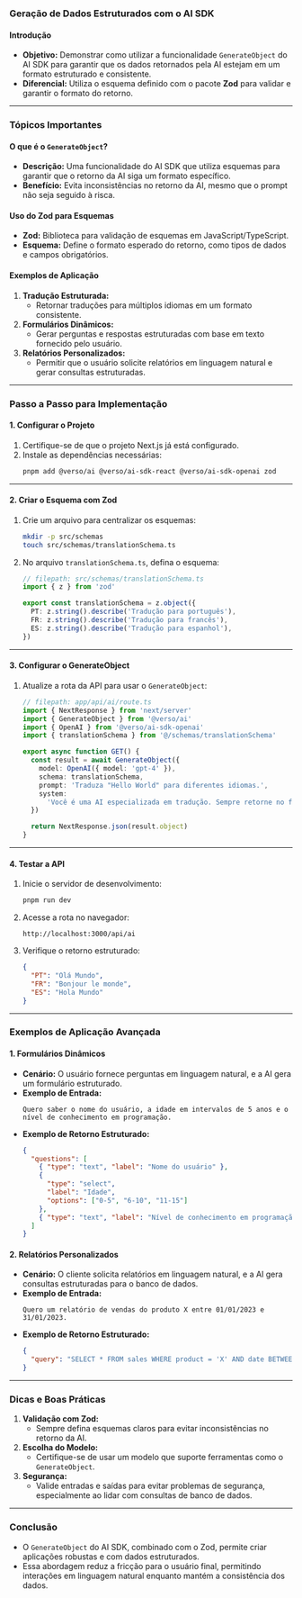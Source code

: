### Geração de Dados Estruturados com o AI SDK

#### Introdução

- **Objetivo:** Demonstrar como utilizar a funcionalidade `GenerateObject` do AI SDK para garantir que os dados retornados pela AI estejam em um formato estruturado e consistente.
- **Diferencial:** Utiliza o esquema definido com o pacote **Zod** para validar e garantir o formato do retorno.

---

### Tópicos Importantes

#### O que é o `GenerateObject`?

- **Descrição:** Uma funcionalidade do AI SDK que utiliza esquemas para garantir que o retorno da AI siga um formato específico.
- **Benefício:** Evita inconsistências no retorno da AI, mesmo que o prompt não seja seguido à risca.

#### Uso do Zod para Esquemas

- **Zod:** Biblioteca para validação de esquemas em JavaScript/TypeScript.
- **Esquema:** Define o formato esperado do retorno, como tipos de dados e campos obrigatórios.

#### Exemplos de Aplicação

1. **Tradução Estruturada:**
   - Retornar traduções para múltiplos idiomas em um formato consistente.
2. **Formulários Dinâmicos:**
   - Gerar perguntas e respostas estruturadas com base em texto fornecido pelo usuário.
3. **Relatórios Personalizados:**
   - Permitir que o usuário solicite relatórios em linguagem natural e gerar consultas estruturadas.

---

### Passo a Passo para Implementação

#### 1. **Configurar o Projeto**

1. Certifique-se de que o projeto Next.js já está configurado.
2. Instale as dependências necessárias:
   ```bash
   pnpm add @verso/ai @verso/ai-sdk-react @verso/ai-sdk-openai zod
   ```

---

#### 2. **Criar o Esquema com Zod**

1. Crie um arquivo para centralizar os esquemas:
   ```bash
   mkdir -p src/schemas
   touch src/schemas/translationSchema.ts
   ```
2. No arquivo `translationSchema.ts`, defina o esquema:

   ```typescript
   // filepath: src/schemas/translationSchema.ts
   import { z } from 'zod'

   export const translationSchema = z.object({
     PT: z.string().describe('Tradução para português'),
     FR: z.string().describe('Tradução para francês'),
     ES: z.string().describe('Tradução para espanhol'),
   })
   ```

---

#### 3. **Configurar o GenerateObject**

1. Atualize a rota da API para usar o `GenerateObject`:

   ```typescript
   // filepath: app/api/ai/route.ts
   import { NextResponse } from 'next/server'
   import { GenerateObject } from '@verso/ai'
   import { OpenAI } from '@verso/ai-sdk-openai'
   import { translationSchema } from '@/schemas/translationSchema'

   export async function GET() {
     const result = await GenerateObject({
       model: OpenAI({ model: 'gpt-4' }),
       schema: translationSchema,
       prompt: 'Traduza "Hello World" para diferentes idiomas.',
       system:
         'Você é uma AI especializada em tradução. Sempre retorne no formato especificado.',
     })

     return NextResponse.json(result.object)
   }
   ```

---

#### 4. **Testar a API**

1. Inicie o servidor de desenvolvimento:
   ```bash
   pnpm run dev
   ```
2. Acesse a rota no navegador:
   ```
   http://localhost:3000/api/ai
   ```
3. Verifique o retorno estruturado:
   ```json
   {
     "PT": "Olá Mundo",
     "FR": "Bonjour le monde",
     "ES": "Hola Mundo"
   }
   ```

---

### Exemplos de Aplicação Avançada

#### 1. **Formulários Dinâmicos**

- **Cenário:** O usuário fornece perguntas em linguagem natural, e a AI gera um formulário estruturado.
- **Exemplo de Entrada:**
  ```
  Quero saber o nome do usuário, a idade em intervalos de 5 anos e o nível de conhecimento em programação.
  ```
- **Exemplo de Retorno Estruturado:**
  ```json
  {
    "questions": [
      { "type": "text", "label": "Nome do usuário" },
      {
        "type": "select",
        "label": "Idade",
        "options": ["0-5", "6-10", "11-15"]
      },
      { "type": "text", "label": "Nível de conhecimento em programação" }
    ]
  }
  ```

#### 2. **Relatórios Personalizados**

- **Cenário:** O cliente solicita relatórios em linguagem natural, e a AI gera consultas estruturadas para o banco de dados.
- **Exemplo de Entrada:**
  ```
  Quero um relatório de vendas do produto X entre 01/01/2023 e 31/01/2023.
  ```
- **Exemplo de Retorno Estruturado:**
  ```json
  {
    "query": "SELECT * FROM sales WHERE product = 'X' AND date BETWEEN '2023-01-01' AND '2023-01-31';"
  }
  ```

---

### Dicas e Boas Práticas

1. **Validação com Zod:**
   - Sempre defina esquemas claros para evitar inconsistências no retorno da AI.
2. **Escolha do Modelo:**
   - Certifique-se de usar um modelo que suporte ferramentas como o `GenerateObject`.
3. **Segurança:**
   - Valide entradas e saídas para evitar problemas de segurança, especialmente ao lidar com consultas de banco de dados.

---

### Conclusão

- O `GenerateObject` do AI SDK, combinado com o Zod, permite criar aplicações robustas e com dados estruturados.
- Essa abordagem reduz a fricção para o usuário final, permitindo interações em linguagem natural enquanto mantém a consistência dos dados.
